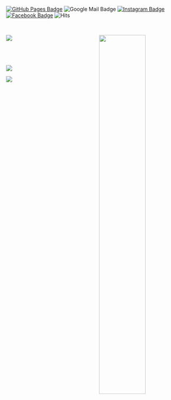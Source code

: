 [![GitHub Pages Badge](https://img.shields.io/badge/-GitHub_Pages-181717?style=flat-square&logo=github&logoColor=white)](https://cael0.github.io/)
![Google Mail Badge](https://img.shields.io/badge/-kjongmin26@gmail.com-EA4335?style=flat-square&logo=gmail&logoColor=white)
[![Instagram Badge](https://img.shields.io/badge/-Instagram-E4405F?style=flat-square&logo=Instagram&logoColor=white)](https://www.instagram.com/j_ngminn/)
[![Facebook Badge](https://img.shields.io/badge/-Facebook-1877F2?style=flat-square&logo=Facebook&logoColor=white)](https://www.facebook.com/profile.php?id=100004683797522)
![Hits](https://hits.seeyoufarm.com/api/count/incr/badge.svg?url=https%3A%2F%2Fgithub.com%2FCAEL0&count_bg=%233A3462&title_bg=%2348919E&icon=apachespark.svg&icon_color=%23FFF9C6&title=hits%21&edge_flat=false)

<br>

<a href="https://solved.ac/luciaholic"><img align="left" src="http://mazassumnida.wtf/api/v2/generate_badge?boj=luciaholic" /></a>
<img align="right" src="https://github-readme-stats.vercel.app/api?username=CAEL0&show_icons=true&theme=tokyonight" width="50%" />

<br><br><br><br>

<img src="https://github-readme-stats.vercel.app/api/top-langs/?username=CAEL0&layout=compact&exclude_repo=productive-box,rally-discordbot-dashboard&hide=jupyter%20notebook,scss,ruby&langs_count=10" />

<a href="https://opgc.me/#/users/CAEL0"><img src="https://api.opgc.me/githubs/users/CAEL0/tag/?theme=basic" /></a>
